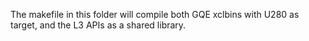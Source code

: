 The makefile in this folder will compile both GQE xclbins with U280 as target, and the L3 APIs as a shared library.
